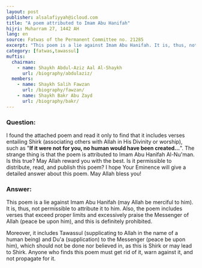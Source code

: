 ```yaml
---
layout: post
publisher: alsalafiyyah@icloud.com
title: "A poem attributed to Imam Abu Hanifah"
hijri: Muharram 27, 1442 AH
lang: en
source: Fatwas of the Permanent Committee no. 21285
excerpt: "This poem is a lie against Imam Abu Hanifah. It is, thus, not permissible to attribute it to him."
category: [fatwas,tawassul]
muftis:
  chairman: 
    - name: Shaykh Abdul-Aziz Aal Al-Shaykh
      url: /biography/abdulaziz/
  members: 
    - name: Shaykh Salih Fawzan
      url: /biography/fawzan/
    - name: Shaykh Bakr Abu Zayd
      url: /biography/bakr/
---
```


### Question:

I found the attached poem and read it only to find that it includes verses entailing Shirk (associating others with Allah in His Divinity or worship), such as "**If it were not for you, no human would have been created...**". The strange thing is that the poem is attributed to Imam Abu Hanifah Al-Nu'man. Is this true? May Allah reward you with the best. Is it permissible to distribute, read, and publish this poem? I hope Your Eminence will give a detailed answer about this poem. May Allah bless you! 
 
### Answer:

This poem is a lie against Imam Abu Hanifah (may Allah be merciful to him). It is, thus, not permissible to attribute it to him. Also, the poem includes verses that exceed proper limits and excessively praise the Messenger of Allah (peace be upon him), and this is definitely prohibited. 

Moreover, it includes Tawassul (supplicating to Allah in the name of a human being) and Du'a (supplication) to the Messenger (peace be upon him), which should not be done nor believed in, as this is Shirk or may lead to Shirk. Anyone who finds this poem must get rid of it, warn against it, and not propagate for it.
